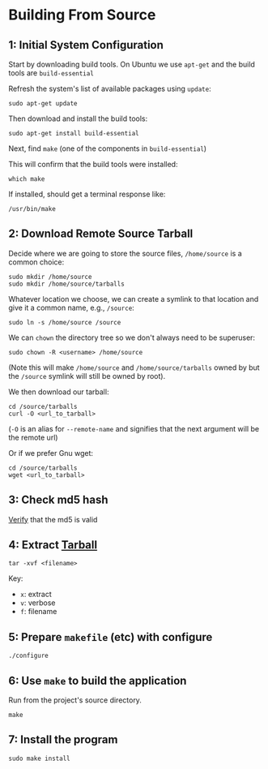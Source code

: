 Building From Source
====================

1: Initial System Configuration
--------------------------------

Start by downloading build tools. On Ubuntu we use `apt-get` and the build tools are `build-essential`


Refresh the system's list of available packages using `update`:

```
sudo apt-get update
```

Then download and install the build tools:

```
sudo apt-get install build-essential
```

Next, find `make` (one of the components in `build-essential`)

This will confirm that the build tools were installed:

```
which make
```

If installed, should get a terminal response like:

```
/usr/bin/make
```


2: Download Remote Source Tarball
---------------------------------

Decide where we are going to store the source files, `/home/source` is a common choice:
```
sudo mkdir /home/source
sudo mkdir /home/source/tarballs
```

Whatever location we choose, we can create a symlink to that location and give it a common name, e.g., `/source`:
```
sudo ln -s /home/source /source
```

We can `chown` the directory tree so we don't always need to be superuser:
```
sudo chown -R <username> /home/source
```
(Note this will make `/home/source` and `/home/source/tarballs` owned by <username> but the `/source` symlink will still be owned by
root).

We then download our tarball:
```
cd /source/tarballs
curl -O <url_to_tarball>
```
(`-O` is an alias for `--remote-name` and signifies that the next argument will be the remote url)

Or if we prefer Gnu wget:
```
cd /source/tarballs
wget <url_to_tarball>
```

3: Check md5 hash
-----------------

[Verify][link01] that the md5 is valid


4: Extract [Tarball][link02]
----------------------------

```
tar -xvf <filename>
```

Key:
- `x`: extract
- `v`: verbose
- `f`: filename


5: Prepare `makefile` (etc) with configure
------------------------------------------

```
./configure
```


6: Use `make` to build the application
--------------------------------------

Run from the project's source directory.

```
make
```


7: Install the program
----------------------

```
sudo make install
```




[link01]: https://github.com/Crossroadsman/TerminalTips/blob/master/md5sum.md
[link02]: https://github.com/Crossroadsman/TerminalTips/blob/master/tar.md
